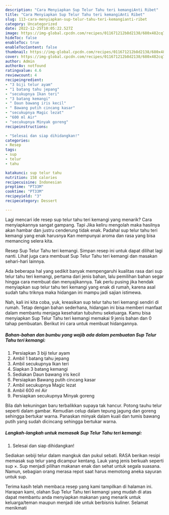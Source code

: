 ```yaml
---
description: "Cara Menyiapkan Sup Telur Tahu teri kemangiAnti Ribet"
title: "Cara Menyiapkan Sup Telur Tahu teri kemangiAnti Ribet"
slug: 113-cara-menyiapkan-sup-telur-tahu-teri-kemangianti-ribet
category: Uncategorized
date: 2022-12-25T10:05:22.527Z
image: https://img-global.cpcdn.com/recipes/011671212b8d2138/680x482cq70/sup-telur-tahu-teri-kemangi-foto-resep-utama.jpg
hideToc: false
enableToc: true
enableTocContent: false
thumbnail: https://img-global.cpcdn.com/recipes/011671212b8d2138/680x482cq70/sup-telur-tahu-teri-kemangi-foto-resep-utama.jpg
cover: https://img-global.cpcdn.com/recipes/011671212b8d2138/680x482cq70/sup-telur-tahu-teri-kemangi-foto-resep-utama.jpg
author: Admin
authorAv: notfound
ratingvalue: 4.6
reviewcount: 4
recipeingredient:
- "3 biji telur ayam"
- "1 batang tahu jepang"
- "secukupnya Ikan teri"
- "3 batang kemangi"
- " Daun bawang iris kecil"
- " Bawang putih cincang kasar"
- "secukupnya Magic lezat"
- "600 ml Air"
- "secukupnya Minyak goreng"
recipeinstructions:

- "Selesai dan siap dihidangkan!"
categories:
- Resep
tags:
- sup
- telur
- tahu

katakunci: sup telur tahu 
nutrition: 158 calories
recipecuisine: Indonesian
preptime: "PT33M"
cooktime: "PT33M"
recipeyield: "3"
recipecategory: Dessert

---
```



Lagi mencari ide resep sup telur tahu teri kemangi yang menarik? Cara menyiapkannya sangat gampang. Tapi Jika keliru mengolah maka hasilnya akan hambar dan justru cenderung tidak enak. Padahal sup telur tahu teri kemangi yang enak harusnya Kan mempunyai aroma dan rasa yang bisa memancing selera kita.


Resep Sup Telur Tahu teri kemangi. Simpan resep ini untuk dapat dilihat lagi nanti. Lihat juga cara membuat Sup Telur Tahu teri kemangi dan masakan sehari-hari lainnya.

Ada beberapa hal yang sedikit banyak mempengaruhi kualitas rasa dari sup telur tahu teri kemangi, pertama dari jenis bahan, lalu pemilihan bahan segar hingga cara membuat dan menyajikannya. Tak perlu pusing jika hendak menyiapkan sup telur tahu teri kemangi yang enak di rumah, karena asal sudah tahu triknya maka hidangan ini mampu jadi sajian istimewa.


Nah, kali ini kita coba, yuk, kreasikan sup telur tahu teri kemangi sendiri di rumah. Tetap dengan bahan sederhana, hidangan ini bisa memberi manfaat dalam membantu menjaga kesehatan tubuhmu sekeluarga. Kamu bisa menyiapkan Sup Telur Tahu teri kemangi memakai 9 jenis bahan dan 0 tahap pembuatan. Berikut ini cara untuk membuat hidangannya.

<!--inarticleads1-->

##### Bahan-bahan dan bumbu yang wajib ada dalam pembuatan Sup Telur Tahu teri kemangi:

1. Persiapkan 3 biji telur ayam
1. Ambil 1 batang tahu jepang
1. Ambil secukupnya Ikan teri
1. Siapkan 3 batang kemangi
1. Sediakan  Daun bawang iris kecil
1. Persiapkan  Bawang putih cincang kasar
1. Ambil secukupnya Magic lezat
1. Ambil 600 ml Air
1. Persiapkan secukupnya Minyak goreng


Bila dah kekuningan baru terbalikkan supaya tak hancur. Potong tauhu telur seperti dalam gambar. Kemudian celup dalam tepung jagung dan goreng sehingga bertukar warna. Panaskan minyak dalam kuali dan tumis bawang putih yang sudah dicincang sehingga bertukar warna. 

<!--inarticleads2-->

##### Langkah-langkah untuk memasak Sup Telur Tahu teri kemangi:


1. Selesai dan siap dihidangkan!

Sediakan sebiji telur dalam mangkuk dan pukul sebati. RASA berikan resipi memasak sup telur yang dicampur kentang. Lauk yang jenis berkuah seperti sup ×. Sup menjadi pilihan makanan enak dan sehat untuk segala suasana. Namun, sebagian orang merasa repot saat harus memotong aneka sayuran untuk sup. 

Terima kasih telah membaca resep yang kami tampilkan di halaman ini. Harapan kami, olahan Sup Telur Tahu teri kemangi yang mudah di atas dapat membantu anda menyiapkan makanan yang menarik untuk keluarga/teman maupun menjadi ide untuk berbisnis kuliner. Selamat menikmati

